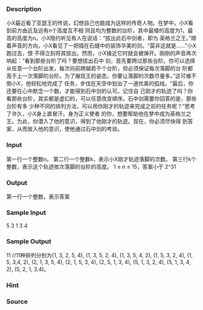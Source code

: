 
### Description
小X最近看了亚瑟王的传说，幻想自己也能成为这样的传奇人物。在梦中，小X看到前方由近及远有n个高度互不相
同且均为整数的台阶，其中最矮的高度为1，最高的高度为n。小X隐约听见有人在说话：“拔出此石中剑者，即为
英格兰之王。”顺着声音的方向，小X看见了一把插在石缝中的装饰华美的剑。“莫非这就是……”小X跑过去，恨
不得立刻将其拔出。然而，小X接近它时就会被弹开。刚刚的声音再次响起：“看到那些台阶了吗？要想拔出石中
剑，首先要跨过那些台阶。你可以选择从任意一个台阶出发，每次向前跨越若干个台阶，但必须保证每次落脚的台
阶都高于上一次落脚的台阶。为了展现王的姿态，你要让落脚的次数尽量多。”这可难不倒小X，他轻松地完成了
任务，步伐在天空中划出了一道优美的弧线。“最后，你还要在心中默念一个数，才能得到石中剑的认可。记住自
己刚才的轨迹了吗？你看那些台阶，其实都是虚幻的，可以任意改变顺序。石中剑需要你回答的是，那些台阶有多
少种不同的排列方法，可以用你刚才的轨迹来完成之前的任务呢？”思考了许久，小X身上直冒汗。身为正义使者
的你，想要帮助他在梦中成为英格兰之王。为此，你潜入了他的意识，得到了他刚才的轨迹。现在，你必须尽快得
到答案，从而放入他的意识，使他通过石中剑的考验。



### Input
第一行一个整数n。
第二行一个整数k，表示小X刚才轨迹落脚的次数。
第三行k个整数，表示这个轨迹依次落脚的台阶的高度。
1 ≤ n ≤ 15，答案小于 2^31



### Output
第一行一个整数，表示答案



### Sample Input
5
3
1 3 4
### Sample Output
11
//11种排列分别为(1, 3, 2, 5, 4), (1, 3, 5, 2, 4), (1, 3, 5, 4, 2), (1, 5, 3, 2, 4), 
(1, 5, 3,4, 2), (2, 1, 3, 5, 4), (2, 1, 5, 3, 4), (2, 5, 1, 3, 4), (5, 1, 3, 2, 4),
(5, 1, 3, 4, 2), (5, 2, 1, 3,4)。

### Hint



### Source
